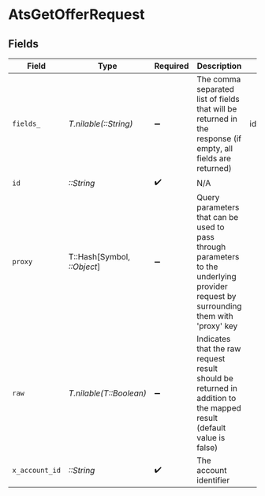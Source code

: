 # AtsGetOfferRequest


## Fields

| Field                                                                                                                                                      | Type                                                                                                                                                       | Required                                                                                                                                                   | Description                                                                                                                                                | Example                                                                                                                                                    |
| ---------------------------------------------------------------------------------------------------------------------------------------------------------- | ---------------------------------------------------------------------------------------------------------------------------------------------------------- | ---------------------------------------------------------------------------------------------------------------------------------------------------------- | ---------------------------------------------------------------------------------------------------------------------------------------------------------- | ---------------------------------------------------------------------------------------------------------------------------------------------------------- |
| `fields_`                                                                                                                                                  | *T.nilable(::String)*                                                                                                                                      | :heavy_minus_sign:                                                                                                                                         | The comma separated list of fields that will be returned in the response (if empty, all fields are returned)                                               | id,remote_id,application_id,remote_application_id,start_date,status,offer_status,salary,currency,created_at,updated_at,offer_history,unified_custom_fields |
| `id`                                                                                                                                                       | *::String*                                                                                                                                                 | :heavy_check_mark:                                                                                                                                         | N/A                                                                                                                                                        |                                                                                                                                                            |
| `proxy`                                                                                                                                                    | T::Hash[Symbol, *::Object*]                                                                                                                                | :heavy_minus_sign:                                                                                                                                         | Query parameters that can be used to pass through parameters to the underlying provider request by surrounding them with 'proxy' key                       |                                                                                                                                                            |
| `raw`                                                                                                                                                      | *T.nilable(T::Boolean)*                                                                                                                                    | :heavy_minus_sign:                                                                                                                                         | Indicates that the raw request result should be returned in addition to the mapped result (default value is false)                                         |                                                                                                                                                            |
| `x_account_id`                                                                                                                                             | *::String*                                                                                                                                                 | :heavy_check_mark:                                                                                                                                         | The account identifier                                                                                                                                     |                                                                                                                                                            |